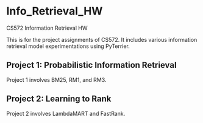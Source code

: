 # Info_Retrieval_HW
CS572 Information Retrieval HW

This is for the project assignments of CS572. It includes various information retrieval model experimentations using PyTerrier. 

## Project 1: Probabilistic Information Retrieval
Project 1 involves BM25, RM1, and RM3.

## Project 2: Learning to Rank
Project 2 involves LambdaMART and FastRank.
